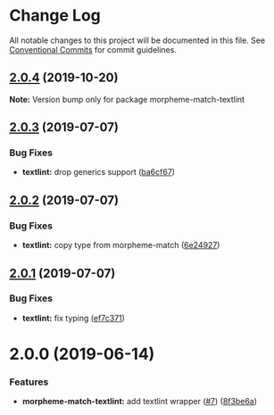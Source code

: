# Change Log

All notable changes to this project will be documented in this file.
See [Conventional Commits](https://conventionalcommits.org) for commit guidelines.

## [2.0.4](https://github.com/azu/morpheme-match/compare/v2.0.3...v2.0.4) (2019-10-20)

**Note:** Version bump only for package morpheme-match-textlint





## [2.0.3](https://github.com/azu/morpheme-match/compare/v2.0.2...v2.0.3) (2019-07-07)


### Bug Fixes

* **textlint:** drop generics support ([ba6cf67](https://github.com/azu/morpheme-match/commit/ba6cf67))





## [2.0.2](https://github.com/azu/morpheme-match/compare/v2.0.1...v2.0.2) (2019-07-07)


### Bug Fixes

* **textlint:** copy type from morpheme-match ([6e24927](https://github.com/azu/morpheme-match/commit/6e24927))





## [2.0.1](https://github.com/azu/morpheme-match/compare/v2.0.0...v2.0.1) (2019-07-07)


### Bug Fixes

* **textlint:** fix typing ([ef7c371](https://github.com/azu/morpheme-match/commit/ef7c371))





# 2.0.0 (2019-06-14)


### Features

* **morpheme-match-textlint:** add textlint wrapper ([#7](https://github.com/azu/morpheme-match/issues/7)) ([8f3be6a](https://github.com/azu/morpheme-match/commit/8f3be6a))
